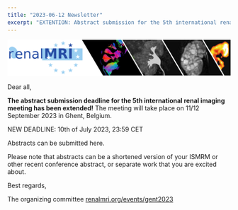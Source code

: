 ```yaml
---
title: "2023-06-12 Newsletter"
excerpt: "EXTENTION: Abstract submission for the 5th international renal imaging meeting."
---
```


![image-center](/assets/images/header_renalMRI_right.png)

Dear all,

**The abstract submission deadline for the 5th international renal imaging meeting has been extended!** 
The meeting will take place on 11/12 September 2023 in Ghent, Belgium.

NEW DEADLINE: 10th of July 2023, 23:59 CET

Abstracts can be submitted here. 

Please note that abstracts can be a shortened version of your ISMRM or other recent conference abstract, or separate work that you are excited about. 

Best regards,

The organizing committee
[renalmri.org/events/gent2023](https://renalmri.org/events/gent2023)
